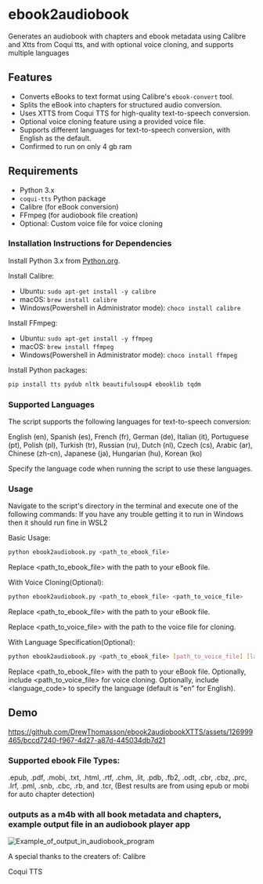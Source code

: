 # ebook2audiobook
Generates an audiobook with chapters and ebook metadata using Calibre and Xtts from Coqui tts, and with optional voice cloning, and supports multiple languages

## Features

- Converts eBooks to text format using Calibre's `ebook-convert` tool.
- Splits the eBook into chapters for structured audio conversion.
- Uses XTTS from Coqui TTS for high-quality text-to-speech conversion.
- Optional voice cloning feature using a provided voice file.
- Supports different languages for text-to-speech conversion, with English as the default.
- Confirmed to run on only 4 gb ram

## Requirements

- Python 3.x
- `coqui-tts` Python package
- Calibre (for eBook conversion)
- FFmpeg (for audiobook file creation)
- Optional: Custom voice file for voice cloning

### Installation Instructions for Dependencies

Install Python 3.x from [Python.org](https://www.python.org/downloads/).

Install Calibre:
- Ubuntu: `sudo apt-get install -y calibre`
- macOS: `brew install calibre`
- Windows(Powershell in Administrator mode): `choco install calibre` 

Install FFmpeg:
- Ubuntu: `sudo apt-get install -y ffmpeg`
- macOS: `brew install ffmpeg`
- Windows(Powershell in Administrator mode): `choco install ffmpeg` 

Install Python packages:
```bash
pip install tts pydub nltk beautifulsoup4 ebooklib tqdm
```

### Supported Languages

The script supports the following languages for text-to-speech conversion:

English (en),
Spanish (es),
French (fr),
German (de),
Italian (it),
Portuguese (pt),
Polish (pl),
Turkish (tr),
Russian (ru),
Dutch (nl),
Czech (cs),
Arabic (ar),
Chinese (zh-cn),
Japanese (ja),
Hungarian (hu),
Korean (ko)

Specify the language code when running the script to use these languages.

### Usage

Navigate to the script's directory in the terminal and execute one of the following commands:
If you have any trouble getting it to run in Windows then it should run fine in WSL2

Basic Usage:
```bash
python ebook2audiobook.py <path_to_ebook_file>
```
Replace <path_to_ebook_file> with the path to your eBook file.

With Voice Cloning(Optional):
```bash
python ebook2audiobook.py <path_to_ebook_file> <path_to_voice_file>
```
Replace <path_to_ebook_file> with the path to your eBook file.

Replace <path_to_voice_file> with the path to the voice file for cloning.

With Language Specification(Optional):
```bash
python ebook2audiobook.py <path_to_ebook_file> [path_to_voice_file] [language_code]
```
Replace <path_to_ebook_file> with the path to your eBook file.
Optionally, include <path_to_voice_file> for voice cloning.
Optionally, include <language_code> to specify the language (default is "en" for English).


## Demo



https://github.com/DrewThomasson/ebook2audiobookXTTS/assets/126999465/bccd7240-f967-4d27-a87d-445034db7d21



### Supported ebook File Types: 
.epub, .pdf, .mobi, .txt, .html, .rtf, .chm, .lit, .pdb, .fb2, .odt, .cbr, .cbz, .prc, .lrf, .pml, .snb, .cbc, .rb, and .tcr,
(Best results are from using epub or mobi for auto chapter detection)

### outputs as a m4b with all book metadata and chapters, example output file in an audiobook player app
![Example_of_output_in_audiobook_program](https://github.com/DrewThomasson/VoxNovel/blob/dc5197dff97252fa44c391dc0596902d71278a88/readme_files/example_in_app.jpeg)

A special thanks to the creaters of:
Calibre 


Coqui TTS
